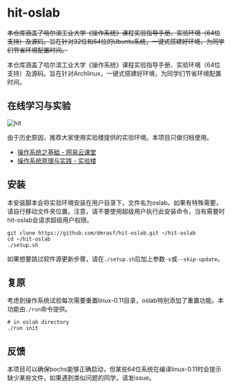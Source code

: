 hit-oslab
=========

~~本仓库涵盖了哈尔滨工业大学《操作系统》课程实验指导手册、实验环境（64位支持）及源码。旨在针对32位和64位的Ubuntu系统，一键式搭建好环境，为同学们节省环境配置时间。~~

本仓库涵盖了哈尔滨工业大学《操作系统》课程实验指导手册、实验环境（64位支持）及源码。旨在针对Archlinux，一键式搭建好环境，为同学们节省环境配置时间。

## 在线学习与实验

![hit](https://cloud.githubusercontent.com/assets/895809/7827659/834a4424-045c-11e5-9442-43a73b8e6991.jpg)


由于历史原因，推荐大家使用实验楼提供的实验环境。本项目只做归档使用。

+ [操作系统之基础 - 网易云课堂](http://mooc.study.163.com/learn/HIT-1000002004?tid=1000002003#/learn/announce)
+ [操作系统原理与实践 - 实验楼](https://www.shiyanlou.com/courses/115)

## 安装

本安装脚本会将实验环境安装在用户目录下，文件名为oslab。如果有特殊需要，请自行移动文件夹位置。注意，请不要使用超级用户执行此安装命令，当有需要时hit-oslab会请求超级用户权限。

```shell
git clone https://github.com/dmrasf/hit-oslab.git ~/hit-oslab
cd ~/hit-oslab
./setup.sh
```

如果想要跳过软件源更新步骤，请在`./setup.sh`后加上参数`-s`或`--skip-update`。

## 复原

考虑到操作系统试验每次需要重置linux-0.11目录，oslab特别添加了重置功能。本功能由`./run`命令提供。

```shell
# in oslab directory
./run init
```

## 反馈

本项目可以确保bochs能够正确启动，但某些64位系统在编译linux-0.11时会提示缺少某些文件，如果遇到类似问题的同学，请发issue。
